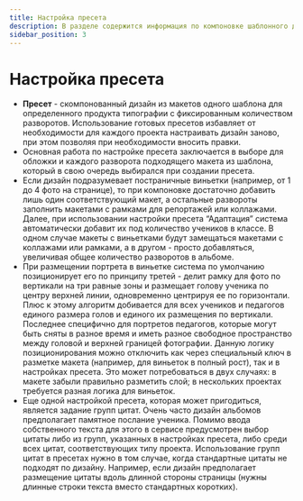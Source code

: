 ```yaml
---
title: Настройка пресета
description: В разделе содержится информация по компоновке шаблонного дизайна из макетов
sidebar_position: 3
---
```

# Настройка пресета

* __Пресет__ - скомпонованный дизайн из макетов одного шаблона для определенного продукта типографии с фиксированным количеством разворотов. Использование готовых пресетов избавляет от необходимости для каждого проекта настраивать дизайн заново, при этом позволяя при необходимости вносить правки.
* Основная работа по настройке пресета заключается в выборе для обложки и каждого разворота подходящего макета из шаблона, который в свою очередь выбирался при создании пресета. 
* Если дизайн подразумевает постраничные виньетки (например, от 1 до 4 фото на странице), то при компоновке достаточно добавить лишь один соответствующий макет, а остальные развороты заполнить макетами с рамками для репортажей или коллажами. Далее, при использовании настройки пресета “Адаптация” система автоматически добавит их под количество учеников в классе. В одном случае макеты с виньетками будут замещаться макетами с коллажами или рамками, а в другом - просто добавляться, увеличивая общее количество разворотов в альбоме.
* При размещении портрета в виньетке система по умолчанию позиционирует его по принципу третей - делит рамку для фото по вертикали на три равные зоны и размещает голову ученика по центру верхней линии, одновременно центрируя ее по горизонтали. Плюс к этому алгоритм добивается для всех учеников и педагогов единого размера голов и единого их размещения по вертикали. Последнее специфично для портретов педагогов, которые могут быть сняты в разное время и иметь разное свободное пространство между головой и верхней границей фотографии. Данную логику позиционирования можно отключить как через специальный ключ в разметке макета (например, для виньеток в полный рост), так и в настройках пресета. Это может потребоваться в двух случаях: в макете забыли правильно разметить слой; в нескольких проектах требуется разная логика для виньеток.
* Еще одной настройкой пресета, которая может пригодиться, является задание групп цитат. Очень часто дизайн альбомов предполагает памятное послание ученика. Помимо ввода собственного текста для этого в сервисе предусмотрен выбор цитаты либо из групп, указанных в настройках пресета, либо среди всех цитат, соответствующих типу проекта. Использование групп цитат в пресетах нужно в том случае, когда стандартные цитаты не подходят по дизайну. Например, если дизайн предполагает размещение цитаты вдоль длинной стороны страницы (нужны длинные строки текста вместо стандартных коротких).
